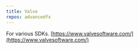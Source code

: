 ```yaml
---
title: Valve
repos: advancedfx
---
```

For various SDKs.
[https://www.valvesoftware.com/](https://www.valvesoftware.com/)